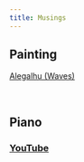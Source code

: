 ```yaml
---
title: Musings
---
```


## Painting

[Alegalhu (Waves)](https://karthikeshwar1.github.io/musings/Alegalhu)

<br>

## Piano

### [YouTube](https://youtu.be/mKXbv7VfpgI?si=pBoSJVqew_GdKIdq)


<br>
